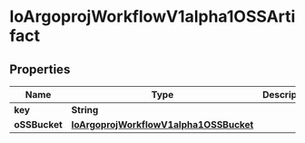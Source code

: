 

# IoArgoprojWorkflowV1alpha1OSSArtifact


## Properties

Name | Type | Description | Notes
------------ | ------------- | ------------- | -------------
**key** | **String** |  |  [optional]
**oSSBucket** | [**IoArgoprojWorkflowV1alpha1OSSBucket**](IoArgoprojWorkflowV1alpha1OSSBucket.md) |  |  [optional]



